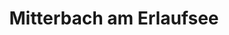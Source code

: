 ---
title: Mitterbach am Erlaufsee
url: /mitterbach-am-erlaufsee/
latitude: 47.814
longitude: 15.295
---